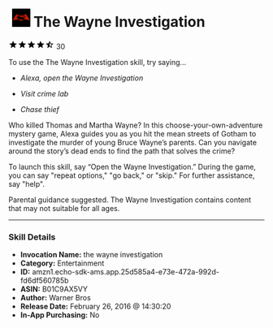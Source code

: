 # &nbsp;<img src="skill_icon" alt="The Wayne Investigation icon" width="36"> The Wayne Investigation
![4.7 stars](../../images/ic_star_black_18dp_1x.png)![4.7 stars](../../images/ic_star_black_18dp_1x.png)![4.7 stars](../../images/ic_star_black_18dp_1x.png)![4.7 stars](../../images/ic_star_black_18dp_1x.png)![4.7 stars](../../images/ic_star_half_black_18dp_1x.png) 30

To use the The Wayne Investigation skill, try saying...

* *Alexa, open the Wayne Investigation*

* *Visit crime lab*

* *Chase thief*

Who killed Thomas and Martha Wayne? In this choose-your-own-adventure mystery game, Alexa guides you as you hit the mean streets of Gotham to investigate the murder of young Bruce Wayne’s parents. Can you navigate around the story’s dead ends to find the path that solves the crime?
 
To launch this skill, say “Open the Wayne Investigation.” During the game, you can say "repeat options," "go back," or "skip." For further assistance, say "help".

Parental guidance suggested. The Wayne Investigation contains content that may not suitable for all ages.

***

### Skill Details

* **Invocation Name:** the wayne investigation
* **Category:** Entertainment
* **ID:** amzn1.echo-sdk-ams.app.25d585a4-e73e-472a-992d-fd6df560785b
* **ASIN:** B01C9AX5VY
* **Author:** Warner Bros
* **Release Date:** February 26, 2016 @ 14:30:20
* **In-App Purchasing:** No
